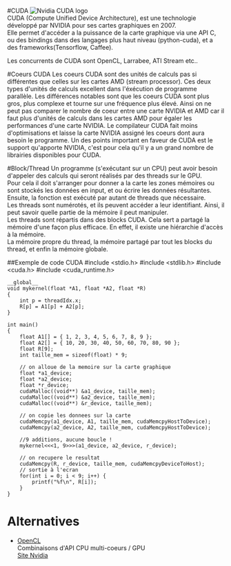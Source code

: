 #CUDA
![Nvidia CUDA logo](http://images.anandtech.com/doci/6839/nvidia-cuda2.png)  
CUDA (Compute Unified Device Architecture), est une technologie développé par NVIDIA pour ses cartes graphiques en 2007.  
Elle permet d'accéder a la puissance de la carte graphique via une API C, ou des bindings dans des langages plus haut niveau (python-cuda), et a des frameworks(Tensorflow, Caffee).  

Les concurrents de CUDA sont OpenCL, Larrabee, ATI Stream etc.. 

#Coeurs CUDA
Les coeurs CUDA sont des unités de calculs pas si différentes que celles sur les cartes AMD (stream processor). Ces deux types d'unités de calculs excellent dans l'éxécution de programme parallèle.
Les différences notables sont que les coeurs CUDA sont plus gros, plus complexe et tourne sur une fréquence plus élevé. Ainsi on ne peut pas comparer le nombre de coeur entre une carte NVIDIA et AMD car il faut plus d'unités de calculs dans les cartes AMD pour égaler les performances d'une carte NVIDIA.
Le compilateur CUDA fait moins d'optimisations et laisse la carte NVIDIA assigné les coeurs dont aura besoin le programme.
Un des points important en faveur de CUDA est le support qu'apporte NVIDIA, c'est pour cela qu'il y a un grand nombre de librairies disponibles pour CUDA.

#Block/Thread
Un programme (s'exécutant sur un CPU) peut avoir besoin d'appeler des calculs qui seront réalisés par des threads sur le GPU.  
Pour cela il doit s'arranger pour donner a la carte les zones mémoires ou sont stockés les données en input, et ou écrire les données résultantes.  
Ensuite, la fonction est exécuté par autant de threads que nécessaire.  
Les threads sont numérotés, et ils peuvent accéder a leur identifiant. Ainsi, il peut savoir quelle partie de la mémoire il peut manipuler.  
Les threads sont répartis dans des blocks CUDA. Cela sert a partagé la mémoire d'une façon plus efficace. En effet, il existe une hiérarchie d'accès à la mémoire.  
La mémoire propre du thread, la mémoire partagé par tout les blocks du thread, et enfin la mémoire globale.  

##Exemple de code CUDA
    #include <stdio.h>
    #include <stdlib.h>
    #include <cuda.h>
    #include <cuda_runtime.h>

    __global__
    void mykernel(float *A1, float *A2, float *R)
    {
        int p = threadIdx.x;
        R[p] = A1[p] + A2[p];
    }
     
    int main()
    {
        float A1[] = { 1, 2, 3, 4, 5, 6, 7, 8, 9 };
        float A2[] = { 10, 20, 30, 40, 50, 60, 70, 80, 90 };
        float R[9];
        int taille_mem = sizeof(float) * 9;

        // on alloue de la memoire sur la carte graphique
        float *a1_device;
        float *a2_device;
        float *r_device;
        cudaMalloc((void**) &a1_device, taille_mem);
        cudaMalloc((void**) &a2_device, taille_mem);
        cudaMalloc((void**) &r_device, taille_mem);

        // on copie les donnees sur la carte
        cudaMemcpy(a1_device, A1, taille_mem, cudaMemcpyHostToDevice);
        cudaMemcpy(a2_device, A2, taille_mem, cudaMemcpyHostToDevice);
            
        //9 additions, aucune boucle !
        mykernel<<<1, 9>>>(a1_device, a2_device, r_device);
        
        // on recupere le resultat
        cudaMemcpy(R, r_device, taille_mem, cudaMemcpyDeviceToHost);
        // sortie à l'ecran
        for(int i = 0; i < 9; i++) {
            printf("%f\n", R[i]);
        }
    }

# Alternatives
* [OpenCL](https://en.wikipedia.org/wiki/OpenCL)  
Combinaisons d'API CPU multi-coeurs / GPU  
[Site Nvidia](https://developer.nvidia.com/opencl)
